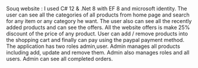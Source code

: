 Souq website : 
I used C# 12 & .Net 8 with EF 8 and microsoft identity.
The user can see all the categories of all products from home page and search for any item or any category he want.
The user also can see all the recently added products and can see the offers.
All the website offers is make 25% discount of the price of any product.
User can add / remove products into the shopping cart and finally can pay using the paypal payment method.
The application has two roles admin,user.
Admin manages all products including add, update and remove them.
Admin also manages roles and all users.
Admin can see all completed orders.
